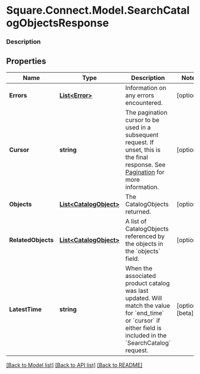 # Square.Connect.Model.SearchCatalogObjectsResponse

### Description



## Properties

Name | Type | Description | Notes
------------ | ------------- | ------------- | -------------
**Errors** | [**List&lt;Error&gt;**](Error.md) | Information on any errors encountered. | [optional] 
**Cursor** | **string** | The pagination cursor to be used in a subsequent request. If unset, this is the final response. See [Pagination](https://developer.squareup.com/docs/basics/api101/pagination) for more information. | [optional] 
**Objects** | [**List&lt;CatalogObject&gt;**](CatalogObject.md) | The CatalogObjects returned. | [optional] 
**RelatedObjects** | [**List&lt;CatalogObject&gt;**](CatalogObject.md) | A list of CatalogObjects referenced by the objects in the &#x60;objects&#x60; field. | [optional] 
**LatestTime** | **string** | When the associated product catalog was last updated. Will match the value for &#x60;end_time&#x60; or &#x60;cursor&#x60; if either field is included in the &#x60;SearchCatalog&#x60; request. | [optional] [beta]



[[Back to Model list]](../README.md#documentation-for-models) [[Back to API list]](../README.md#documentation-for-api-endpoints) [[Back to README]](../README.md)

